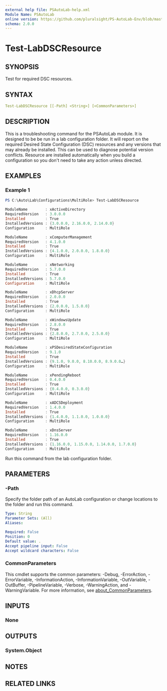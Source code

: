 ```yaml
---
external help file: PSAutoLab-help.xml
Module Name: PSAutoLab
online version: https://github.com/pluralsight/PS-AutoLab-Env/blob/master/docs/Test-LabDSCResource.md
schema: 2.0.0
---
```


# Test-LabDSCResource

## SYNOPSIS

Test for required DSC resources.

## SYNTAX

```yaml
Test-LabDSCResource [[-Path] <String>] [<CommonParameters>]
```

## DESCRIPTION

This is a troubleshooting command for the PSAutoLab module. It is designed to be be run in a lab configuration folder. It will report on the required Desired State Configuration (DSC) resources and any versions that may already be installed. This can be used to diagnose potential version conflicts. Resource are installed automatically when you build a configuration so you don't need to take any action unless directed.

## EXAMPLES

### Example 1

```powershell
PS C:\Auto\Lab\Configurations\MultiRole> Test-LabDSCResource

ModuleName        : xActiveDirectory
RequiredVersion   : 3.0.0.0
Installed         : True
InstalledVersions : {3.0.0.0, 2.16.0.0, 2.14.0.0}
Configuration     : MultiRole

ModuleName        : xComputerManagement
RequiredVersion   : 4.1.0.0
Installed         : True
InstalledVersions : {4.1.0.0, 2.0.0.0, 1.8.0.0}
Configuration     : MultiRole

ModuleName        : xNetworking
RequiredVersion   : 5.7.0.0
Installed         : True
InstalledVersions : 5.7.0.0
Configuration     : MultiRole

ModuleName        : xDhcpServer
RequiredVersion   : 2.0.0.0
Installed         : True
InstalledVersions : {2.0.0.0, 1.5.0.0}
Configuration     : MultiRole

ModuleName        : xWindowsUpdate
RequiredVersion   : 2.8.0.0
Installed         : True
InstalledVersions : {2.8.0.0, 2.7.0.0, 2.5.0.0}
Configuration     : MultiRole

ModuleName        : xPSDesiredStateConfiguration
RequiredVersion   : 9.1.0
Installed         : True
InstalledVersions : {9.1.0, 9.0.0, 8.10.0.0, 8.9.0.0…}
Configuration     : MultiRole

ModuleName        : xPendingReboot
RequiredVersion   : 0.4.0.0
Installed         : True
InstalledVersions : {0.4.0.0, 0.3.0.0}
Configuration     : MultiRole

ModuleName        : xADCSDeployment
RequiredVersion   : 1.4.0.0
Installed         : True
InstalledVersions : {1.4.0.0, 1.1.0.0, 1.0.0.0}
Configuration     : MultiRole

ModuleName        : xDnsServer
RequiredVersion   : 1.16.0.0
Installed         : True
InstalledVersions : {1.16.0.0, 1.15.0.0, 1.14.0.0, 1.7.0.0}
Configuration     : MultiRole
```

Run this command from the lab configuration folder.

## PARAMETERS

### -Path

Specify the folder path of an AutoLab configuration or change locations to the folder and run this command.

```yaml
Type: String
Parameter Sets: (All)
Aliases:

Required: False
Position: 0
Default value: .
Accept pipeline input: False
Accept wildcard characters: False
```

### CommonParameters

This cmdlet supports the common parameters: -Debug, -ErrorAction, -ErrorVariable, -InformationAction, -InformationVariable, -OutVariable, -OutBuffer, -PipelineVariable, -Verbose, -WarningAction, and -WarningVariable. For more information, see [about_CommonParameters](http://go.microsoft.com/fwlink/?LinkID=113216).

## INPUTS

### None

## OUTPUTS

### System.Object

## NOTES

## RELATED LINKS
